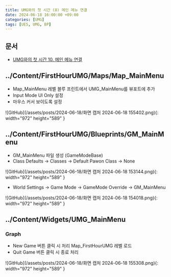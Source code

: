 ```yaml
---
title: UMG와의 첫 시간 (8) 메인 메뉴 연결
date: 2024-06-18 16:00:00 +09:00
categories: [UMG]
tags: [UE5, UMG, BP]
---
```


## 문서

- [UMG와의 첫 시간 10. 메인 메뉴 연결](https://dev.epicgames.com/community/learning/courses/Q7l/unreal-engine-umg/mvpk/unreal-engine-dbbdda)

## ../Content/FirstHourUMG/Maps/Map_MainMenu

- Map_MainMenu 레벨 블루 프린트에서 UMG_MainMenu를 뷰포트에 추가
- Input Mode UI Only 설정
- 마우스 커서 보이도록 설정

![GitHub](/assets/posts/2024-06-18/화면 캡처 2024-06-18 155402.png){: width="972" height="589" }

## ../Content/FirstHourUMG/Blueprints/GM_MainMenu

- GM_MainMenu 파일 생성 (GameModeBase)
- Class Defaults -> Classes -> Default Pawon Class -> None

![GitHub](/assets/posts/2024-06-18/화면 캡처 2024-06-18 153144.png){: width="972" height="589" }

- World Settings -> Game Mode -> GameMode Override -> GM_MainMenu

![GitHub](/assets/posts/2024-06-18/화면 캡처 2024-06-18 154018.png){: width="972" height="589" }

## ../Content/Widgets/UMG_MainMenu

### Graph

- New Game 버튼 클릭 시 처리 Map_FirstHourUMG 레벨 로드
- Quit Game 버튼 클릭 시 종료 처리

![GitHub](/assets/posts/2024-06-18/화면 캡처 2024-06-18 155308.png){: width="972" height="589" }
